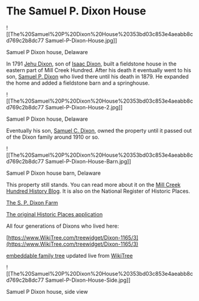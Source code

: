 # The Samuel P. Dixon House

![[The%20Samuel%20P%20Dixon%20House%20353bd03c853e4aeabb8cd769c2b8dc77 Samuel-P-Dixon-House.jpg]]

Samuel P Dixon house, Delaware

In 1791 [Jehu Dixon](https://www.wikitree.com/wiki/Dixon-1163), son of [Isaac Dixon](https://www.wikitree.com/wiki/Dixon-1159), built a fieldstone house in the eastern part of Mill Creek Hundred. After his death it eventually went to his son, [Samuel P. Dixon](https://www.wikitree.com/wiki/Dixon-1164) who lived there until his death in 1879. He expanded the home and added a fieldstone barn and a springhouse.

![[The%20Samuel%20P%20Dixon%20House%20353bd03c853e4aeabb8cd769c2b8dc77 Samuel-P-Dixon-House-2.jpg]]

Samuel P Dixon house, Delaware

Eventually his son, [Samuel C. Dixon](https://www.wikitree.com/wiki/Dixon-1165), owned the property until it passed out of the Dixon family around 1910 or so.

![[The%20Samuel%20P%20Dixon%20House%20353bd03c853e4aeabb8cd769c2b8dc77 Samuel-P-Dixon-House-Barn.jpg]]

Samuel P Dixon house barn, Delaware

This property still stands. You can read more about it on the [Mill Creek Hundred History Blog](http://mchhistory.blogspot.com/2011/09/samuel-p-dixon-house.html). It is also on the National Register of Historic Places.

[The S. P. Dixon Farm](https://en.wikipedia.org/wiki/S._P._Dixon_Farm)

[The original Historic Places application](https://npgallery.nps.gov/pdfhost/docs/NRHP/Text/86003085.pdf)

All four generations of Dixons who lived here:

[https://www.WikiTree.com/treewidget/Dixon-1165/3](https://www.WikiTree.com/treewidget/Dixon-1165/3)

[embeddable family tree](https://www.wikitree.com/about/family-tree-widgets.html) updated live from [WikiTree](https://www.wikitree.com/)

![[The%20Samuel%20P%20Dixon%20House%20353bd03c853e4aeabb8cd769c2b8dc77 Samuel-P-Dixon-House-Side.jpg]]

Samuel P Dixon house, side view